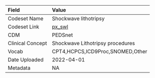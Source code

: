 |Field            |Value                            |
|:----------------|:--------------------------------|
|Codeset Name     |Shockwave lithotripsy            |
|Codeset Link     |[px_swl](https://github.com/PEDSnet/Variable-Dictionary/blob/main/procedures/px_swl.csv)|
|CDM              |PEDSnet                          |
|Clinical Concept |Shockwave Lithotripsy procedures |
|Vocab            |CPT4,HCPCS,ICD9Proc,SNOMED,Other |
|Date Uploaded    |2022-04-01                       |
|Metadata         |NA                               |
